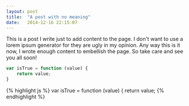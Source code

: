 ```yaml
---
layout: post
title:  "A post with no meaning"
date:   2014-12-16 22:15:07
---
```


This is a post I write just to add content to the page. I don't want to use a lorem ipsum generator for they are ugly in my opinion.
Any way this is it now, I wrote enough content to embellish the page. So take care and see you all soon!

```js
var isTrue = function (value) {
    return value;
}
```

{% highlight js %}
var isTrue = function (value) {
    return value;
{% endhighlight %}